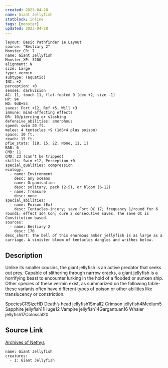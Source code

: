 ```yaml
---
created: 2023-04-28
name: Giant Jellyfish
statblock: inline
tags: [monster]
updated: 2023-04-28
---
```

```statblock
layout: Basic Pathfinder 1e Layout
source: "Bestiary 2"
Monster_CR: 7
name: Giant Jellyfish
Monster_XP: 3200
alignment: N
size: Large
type: vermin
subtype: (aquatic)
INI: +2
perception: +0
senses: darkvision
AC: 11, touch 11, flat-footed 9 (dex +2, size -1)
HP: 94
HD: 9d8+54
saves: Fort +12, Ref +5, Will +3
immune: mind-affecting effects
DR: 10/piercing or slashing
defensive_abilities: amorphous
speed: swim 20 ft.
melee: 4 tentacles +9 (1d6+4 plus poison)
space: 10 ft.
reach: 15 ft.
pf1e_stats: [18, 15, 22, None, 11, 1]
BAB: 6
CMB: 11
CMD: 23 (can’t be tripped)
skills: Swim +12, Perception +0
special_qualities: compression
ecology:
  - name: Environment
    desc: any oceans
  - name: Organisation
    desc: solitary, pack (2-5), or bloom (6-12)
  - name: Treasure
    desc: none
special_abilities:
  - name: Poison (Ex)
    desc: Tentacles-injury; save Fort DC 17; frequency 1/round for 6 rounds; effect 1d4 Con; cure 2 consecutive saves. The save DC is Constitution based.
sources:
  - name: Bestiary 2
    desc: 170
desc_short: The bell of this enormous amber jellyfish is as large as a carriage. A sinister bloom of tentacles dangles and writhes below.
```
## Description
Unlike its smaller cousins, the giant jellyfish is an active predator that seeks out prey. Capable of slithering through narrow cracks, a giant jellyfish is a horrifying beast to encounter lurking in the hold of a flooded or sunken ship. Other species of these vermin exist, as summarized on the following table-these variants often have different types of poison or other abilities like translucency or constriction. 

 SpeciesCRSizeHD Death’s head jellyfish1Small2 Crimson jellyfish4Medium5 Sapphire jellyfish11Huge12 Vampire jellyfish14Gargantuan16 Whaler jellyfish17Colossal20
## Source Link
[Archives of Nethys](https://aonprd.com/MonsterDisplay.aspx?ItemName=Giant%20Jellyfish)
```encounter-table
name: Giant Jellyfish
creatures:
  - 1: Giant Jellyfish
```
